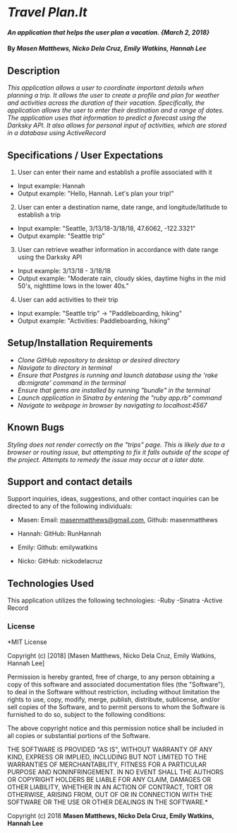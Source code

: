 # _Travel Plan.It_

#### _An application that helps the user plan a vacation. {March 2, 2018}_

#### By _Masen Matthews, Nicko Dela Cruz, Emily Watkins, Hannah Lee_

## Description
  _This application allows a user to coordinate important details when planning a trip.  It allows the user to create a profile and plan for weather and activities across the duration of their vacation. Specifically, the application allows the user to enter their destination and a range of dates. The application uses that information to predict a forecast using the Darksky API. It also allows for personal input of activities, which are stored in a database using ActiveRecord_

## Specifications / User Expectations
1. User can enter their name and establish a profile associated with it
  * Input example: Hannah
  * Output example: "Hello, Hannah. Let's plan your trip!"

2. User can enter a destination name, date range, and longitude/latitude to establish a trip
  * Input example: "Seattle, 3/13/18-3/18/18, 47.6062, -122.3321"
  * Output example: "Seattle trip"

3. User can retrieve weather information in accordance with date range using the Darksky API
  * Input example: 3/13/18 - 3/18/18
  * Output example: "Moderate rain, cloudy skies, daytime highs in the mid 50's, nighttime lows in the lower 40s."

4. User can add activities to their trip
  * Input example: "Seattle trip" -> "Paddleboarding, hiking"
  * Output example: "Activities: Paddleboarding, hiking"

## Setup/Installation Requirements

* _Clone GitHub repository to desktop or desired directory_
* _Navigate to directory in terminal_
* _Ensure that Postgres is running and launch database using the 'rake db:migrate' command in the terminal_
* _Ensure that gems are installed by running "bundle" in the terminal_
* _Launch application in Sinatra by entering the "ruby app.rb" command_
* _Navigate to webpage in browser by navigating to localhost:4567_

## Known Bugs
*_Styling does not render correctly on the "trips" page. This is likely due to a browser or routing issue, but attempting to fix it falls outside of the scope of the project. Attempts to remedy the issue may occur at a later date._*

## Support and contact details

Support inquiries, ideas, suggestions, and other contact inquiries can be directed to any of the following individuals:


  * Masen: Email: masenmatthews@gmail.com, Github: masenmatthews

  * Hannah: GitHub: RunHannah

  * Emily: Github: emilywatkins

  * Nicko: GitHub: nickodelacruz


## Technologies Used

This application utilizes the following technologies:
  -Ruby
  -Sinatra
  -Active Record

### License

*MIT License

Copyright (c) [2018] [Masen Matthews, Nicko Dela Cruz, Emily Watkins, Hannah Lee]

Permission is hereby granted, free of charge, to any person obtaining a copy
of this software and associated documentation files (the "Software"), to deal
in the Software without restriction, including without limitation the rights
to use, copy, modify, merge, publish, distribute, sublicense, and/or sell
copies of the Software, and to permit persons to whom the Software is
furnished to do so, subject to the following conditions:

The above copyright notice and this permission notice shall be included in all
copies or substantial portions of the Software.

THE SOFTWARE IS PROVIDED "AS IS", WITHOUT WARRANTY OF ANY KIND, EXPRESS OR
IMPLIED, INCLUDING BUT NOT LIMITED TO THE WARRANTIES OF MERCHANTABILITY,
FITNESS FOR A PARTICULAR PURPOSE AND NONINFRINGEMENT. IN NO EVENT SHALL THE
AUTHORS OR COPYRIGHT HOLDERS BE LIABLE FOR ANY CLAIM, DAMAGES OR OTHER
LIABILITY, WHETHER IN AN ACTION OF CONTRACT, TORT OR OTHERWISE, ARISING FROM,
OUT OF OR IN CONNECTION WITH THE SOFTWARE OR THE USE OR OTHER DEALINGS IN THE
SOFTWARE.*

Copyright (c) 2018 **Masen Matthews, Nicko Dela Cruz, Emily Watkins, Hannah Lee**
